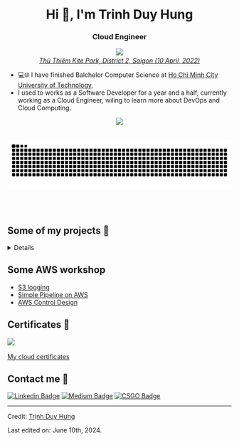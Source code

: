 <h1 align="center">Hi 👋, I'm Trinh Duy Hung</h1>
<h3 align="center">Cloud Engineer</h3>

<p align="center">
  <img src="./Pictures/twilight.jpg" style="max-width: 100px;">
  <br/>
  <a href="https://www.google.com/maps/place/B%C3%A3i+Th%E1%BA%A3+Di%E1%BB%81u+Chill/@10.781835,106.7159303,16.61z/data=!4m6!3m5!1s0x31752fe434c860fb:0xf79bc7de9b7e629e!8m2!3d10.7778693!4d106.7161284!16s%2Fg%2F11shwb37bq" target="_blank"><i>Thủ Thiêm Kite Park, District 2, Saigon (10 April, 2022)</i></a>
</p>
  


- 💻🌐 I have finished Balchelor Computer Science at [Ho Chi Minh City University of Technology](https://www.google.com/search?q=Ho+Chi+Minh+City+University+of+Technology),
- I used to works as a Software Developer for a year and a half, currently working as a Cloud Engineer, wiling to learn more about DevOps and Cloud Computing.


<p align="center">
<!--   <img src="https://hung-git-stat2.vercel.app/api?username=HUNG-rushb&show_icons=true&theme=tokyonight" /> -->
<!--  <img src="https://github.com/HUNG-rushb/hung-stat-vip/blob/master/generated/overview.svg"/> -->
  <img src="https://github-readme-streak-stats.herokuapp.com?user=HUNG-rushb&theme=react&hide_border=true&border_radius=5.5&date_format=M%20j%5B%2C%20Y%5D"/>
<!--   <img src="https://hung-streak-stat.herokuapp.com/?user=HUNG-rushb&theme=tokyonight"/> -->  
  </br>
  </br>
<!-- <img src="https://awesome-github-stats.azurewebsites.net/user-stats/HUNG-rushb?cardType=level-alternate&theme=react&preferLogin=true"/> -->
<!--   <img src="https://github-readme-stats.vercel.app/api/top-langs/?username=HUNG-rushb&theme=tokyonight&layout=compact&langs_count=10" /> -->
<!--   <img src="https://hung-git-stat2.vercel.app/api/top-langs/?username=HUNG-rushb&theme=tokyonight&layout=compact&langs_count=10" /> -->
<!--  <img src="https://github.com/HUNG-rushb/hung-stat-vip/blob/master/generated/languages.svg"/> -->
<!-- <img src="https://github-profile-trophy.vercel.app/?username=HUNG-rushb&theme=discord&row=2&column=4" /> -->
<!--   <img src="https://github-profile-trophy.vercel.app/?username=HUNG-rushb&theme=tokyonight&rank=SECRET,S,AA,A&row=2&column=3" /> -->
<!--   <img src="https://activity-graph.herokuapp.com/graph?username=HUNG-rushb&theme=react-dark" /> -->
<!--   <img src="https://activity-graph.herokuapp.com/graph?username=HUNG-rushb&bg_color=1F222E&color=F8D866&line=F85D7F&point=FFFFFF" /> -->

  ![snake](https://github.com/HUNG-rushb/HUNG-rushb/blob/main/dist/grid-snake.svg)
  <!-- ![contribute](https://github.com/HUNG-rushb/HUNG-rushb/blob/main/profile-3d-contrib/profile-night-green.svg) -->

  </br>
  </br>

  <!-- <a href="https://github.com/ashutosh00710/github-readme-activity-graph"><img alt="HUNG-rushb's Activity Graph" src="https://github-readme-activity-graph.vercel.app/graph/?username=HUNG-rushb&bg_color=1F222E&color=F8D866&line=F85D7F&point=FFFFFF&hide_border=true" /></a> -->
</p>



## Some of my projects 📁
<details>
- <img src="https://raw.githubusercontent.com/devicons/devicon/master/icons/javascript/javascript-original.svg"  width="20" height="20"/> [Mapty App from JS Course (deploy with Netlify)](https://java-script-learning.vercel.app/)
- <img src="https://raw.githubusercontent.com/devicons/devicon/master/icons/javascript/javascript-original.svg"  width="20" height="20"/> [Forkify App from JS Course (deploy with Netlify)](https://cool-souffle-b27fbd.netlify.app/)
- <img src="https://play-lh.googleusercontent.com/PqQTAYAzJII7d8VJbHSp3HVbKdmCl0iVSLZ1uzuvNPX5bJnrhWE9tAz_XQuEvGULg50"  width="25" height="25"/> [Game 2048 (JavaScript, Just for fun)](https://glittery-sundae-df68ef.netlify.app/)
- <img src="https://raw.githubusercontent.com/devicons/devicon/master/icons/vuejs/vuejs-original-wordmark.svg"  width="20" height="20"/> [Nhà hàng Món Việt (Đồ án năm 3)](https://sparkly-piroshki-7d4c5d.netlify.app)
- <img src="https://raw.githubusercontent.com/devicons/devicon/master/icons/react/react-original-wordmark.svg"  width="20" height="20"/> [Ứng dụng Smart Home (React Native, Đồ án năm 3)](https://expo.dev/@hung.trinhrushbcyka/smart-home?serviceType=classic&distribution=expo-go)
</details>  

## Some AWS workshop
- [S3 logging](https://hung-00.github.io/Workshop-1/)
- [Simple Pipeline on AWS](https://hung-00.github.io/FCJ-Workshop-2/)
- [AWS Control Design](https://hung-rushb.00.io/AWS-Control-Design-Workshop/)




## Certificates 📜
[![](https://skillicons.dev/icons?i=aws,azure&perline=3)](https://www.credly.com/users/duy-hung-trinh)

[My cloud certificates](https://www.credly.com/users/tdh/badges)



## Contact me 📇

[![Linkedin Badge](https://img.shields.io/badge/LinkedIn-0077B5?style=for-the-badge&logo=linkedin&logoColor=white)](https://www.linkedin.com/in/hayden-trinh/)
[![Medium Badge](https://img.shields.io/badge/Medium-12100E?style=for-the-badge&logo=medium&logoColor=white)](https://medium.com/@tdhtp2016)
[![CSGO Badge](https://img.shields.io/badge/Counter_Strike-000000?style=for-the-badge&logo=counter-strike&logoColor=white)](https://steamcommunity.com/id/hungrushbcyka/)

<!-- 
[![HackerRank Badge](https://img.shields.io/badge/-Hackerrank-2EC866?style=for-the-badge&logo=HackerRank&logoColor=white)](https://www.hackerrank.com/tdhtp2016)
[![LeetCode Badge](https://img.shields.io/badge/-LeetCode-FFA116?style=for-the-badge&logo=LeetCode&logoColor=black)](https://leetcode.com/user0723HE/)
[![Vercel Badge](https://img.shields.io/badge/Vercel-000000?style=for-the-badge&logo=vercel&logoColor=white)](https://vercel.com/hung-rushb)
[![Expo Badge](https://img.shields.io/badge/Expo-1B1F23?style=for-the-badge&logo=expo&logoColor=white)](https://expo.dev/@hung.trinhrushbcyka)
[![YouTube Badge](https://img.shields.io/badge/YouTube-FF0000?style=for-the-badge&logo=youtube&logoColor=white)](https://www.youtube.com/channel/UCgHEoBQixaDYW8AyVeA9yoQ)
-->

------
Credit: [Trịnh Duy Hưng](https://github.com/HUNG-rushb)

Last edited on: June 10th, 2024.






